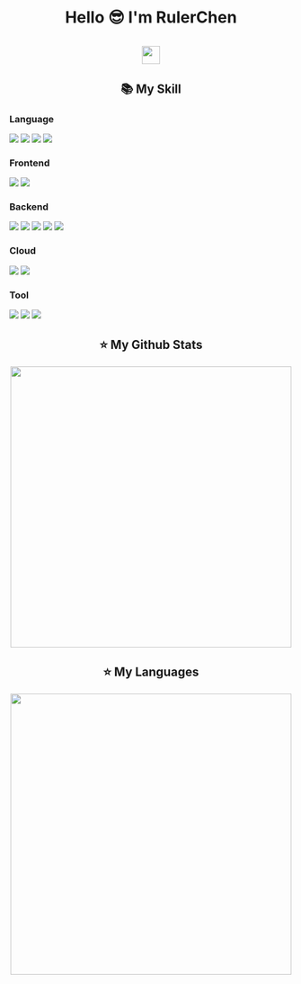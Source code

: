 <h1 align="center"> 
    Hello 😎 I'm RulerChen    
    <br></br>
    <img height="32px" 
    src="https://komarev.com/ghpvc/?username=RulerChen&style=for-the-badge&color=blue"/>
</h1>

<!-- 

<h2 align="center"> 🈲 Basic Information 🈲 </h2>

- 🖥️ [My Website](https://rulerchen.github.io/RulerChen-Website/)  


- 🏫 [Dept. of Information Management, National Taiwan University](https://management.ntu.edu.tw/IM)   

- [![LeetCode user RulerChen](https://img.shields.io/badge/dynamic/json?style=for-the-badge&labelColor=black&color=%23ffa116&label=Rating&query=rating&url=https%3A%2F%2Fleetcode-badge.vercel.app%2Fapi%2Fusers%2FRulerChen&logo=leetcode&logoColor=yellow)](https://leetcode.com/RulerChen/)

-->

<h2 align="center"> 📚 My Skill </h2>

<h3>Language</h3>
<span>
    <img src="https://img.shields.io/badge/C%2B%2B-00599C?style=for-the-badge&logo=c%2B%2B&logoColor=white">
    <img src="https://img.shields.io/badge/Python-FFD43B?style=for-the-badge&logo=python&logoColor=blue">
    <img src="https://img.shields.io/badge/JavaScript-323330?style=for-the-badge&logo=javascript&logoColor=F7DF1E">
    <img src="https://img.shields.io/badge/TypeScript-007ACC?style=for-the-badge&logo=typescript&logoColor=white">
</span>

<h3>Frontend</h3>
<span>
    <img src="https://img.shields.io/badge/React-20232A?style=for-the-badge&logo=react&logoColor=61DAFB">
    <img src="https://img.shields.io/badge/next%20js-000000?style=for-the-badge&logo=nextdotjs&logoColor=white">
</span>

<h3>Backend</h3>
<span>
    <img src="https://img.shields.io/badge/Node.js-339933?style=for-the-badge&logo=nodedotjs&logoColor=white">
    <img src="https://img.shields.io/badge/Express.js-000000?style=for-the-badge&logo=express&logoColor=white">
    <img src="https://img.shields.io/badge/PostgreSQL-316192?style=for-the-badge&logo=postgresql&logoColor=white">
    <img src="https://img.shields.io/badge/Docker-2CA5E0?style=for-the-badge&logo=docker&logoColor=white">
    <img src="https://img.shields.io/badge/kubernetes-326ce5.svg?&style=for-the-badge&logo=kubernetes&logoColor=white">
</span>

<h3>Cloud</h3>
<span>
    <img src="https://img.shields.io/badge/Terraform-7B42BC?style=for-the-badge&logo=terraform&logoColor=white">
    <img src="https://img.shields.io/badge/Google_Cloud-4285F4?style=for-the-badge&logo=google-cloud&logoColor=white">
</span>

<h3>Tool</h3>
<span>
    <img src="https://img.shields.io/badge/GitHub_Actions-2088FF?style=for-the-badge&logo=github-actions&logoColor=white">
    <img src="https://img.shields.io/badge/GitHub-100000?style=for-the-badge&logo=github&logoColor=white">
    <img src="https://img.shields.io/badge/LaTeX-47A141?style=for-the-badge&logo=LaTeX&logoColor=white">
</span>


<h2 align="center"> ⭐ My Github Stats</h2>
<div align="center">
    <img src="https://github-readme-stats.vercel.app/api?username=RulerChen&show_icons=true&theme=onedark" width="500px">
</div>

<!-- 
<h2 align="center"> ⭐ My Github Streak Stats</h2>
<div align="center">
    <img src="https://streak-stats.demolab.com/?user=RulerChen&theme=onedark" width="500px">
</div>  
-->

<h2 align="center"> ⭐ My Languages</h2>
<div align="center">
    <img src="https://github-readme-stats.vercel.app/api/top-langs/?username=RulerChen&layout=compact&langs_count=20&theme=onedark&hide=MDX,HTML,EJS,Jupyter%20Notebook,Dockerfile" width="500px">
</div>
